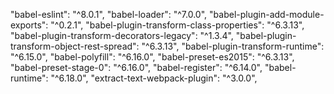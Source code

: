 
"babel-eslint": "^8.0.1",
"babel-loader": "^7.0.0",
"babel-plugin-add-module-exports": "^0.2.1",
"babel-plugin-transform-class-properties": "^6.3.13",
"babel-plugin-transform-decorators-legacy": "^1.3.4",
"babel-plugin-transform-object-rest-spread": "^6.3.13",
"babel-plugin-transform-runtime": "^6.15.0",
"babel-polyfill": "^6.16.0",
"babel-preset-es2015": "^6.3.13",
"babel-preset-stage-0": "^6.16.0",
"babel-register": "^6.14.0",
"babel-runtime": "^6.18.0",
"extract-text-webpack-plugin": "^3.0.0",
